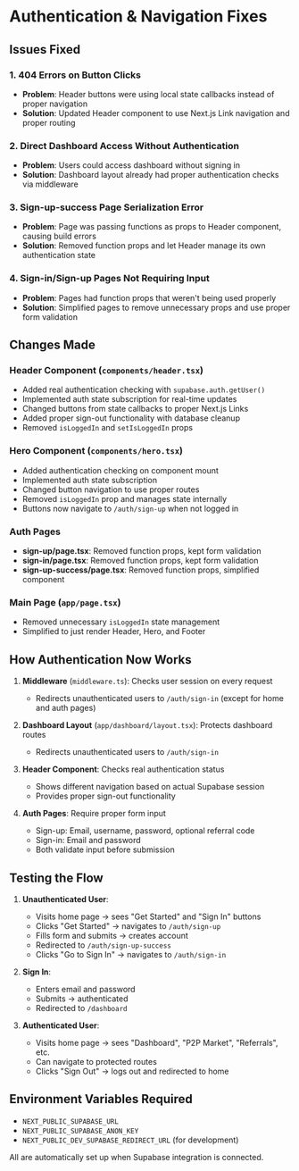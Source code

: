 # Authentication & Navigation Fixes

## Issues Fixed

### 1. **404 Errors on Button Clicks**
- **Problem**: Header buttons were using local state callbacks instead of proper navigation
- **Solution**: Updated Header component to use Next.js Link navigation and proper routing

### 2. **Direct Dashboard Access Without Authentication**
- **Problem**: Users could access dashboard without signing in
- **Solution**: Dashboard layout already had proper authentication checks via middleware

### 3. **Sign-up-success Page Serialization Error**
- **Problem**: Page was passing functions as props to Header component, causing build errors
- **Solution**: Removed function props and let Header manage its own authentication state

### 4. **Sign-in/Sign-up Pages Not Requiring Input**
- **Problem**: Pages had function props that weren't being used properly
- **Solution**: Simplified pages to remove unnecessary props and use proper form validation

## Changes Made

### Header Component (`components/header.tsx`)
- Added real authentication checking with `supabase.auth.getUser()`
- Implemented auth state subscription for real-time updates
- Changed buttons from state callbacks to proper Next.js Links
- Added proper sign-out functionality with database cleanup
- Removed `isLoggedIn` and `setIsLoggedIn` props

### Hero Component (`components/hero.tsx`)
- Added authentication checking on component mount
- Implemented auth state subscription
- Changed button navigation to use proper routes
- Removed `isLoggedIn` prop and manages state internally
- Buttons now navigate to `/auth/sign-up` when not logged in

### Auth Pages
- **sign-up/page.tsx**: Removed function props, kept form validation
- **sign-in/page.tsx**: Removed function props, kept form validation
- **sign-up-success/page.tsx**: Removed function props, simplified component

### Main Page (`app/page.tsx`)
- Removed unnecessary `isLoggedIn` state management
- Simplified to just render Header, Hero, and Footer

## How Authentication Now Works

1. **Middleware** (`middleware.ts`): Checks user session on every request
   - Redirects unauthenticated users to `/auth/sign-in` (except for home and auth pages)

2. **Dashboard Layout** (`app/dashboard/layout.tsx`): Protects dashboard routes
   - Redirects unauthenticated users to `/auth/sign-in`

3. **Header Component**: Checks real authentication status
   - Shows different navigation based on actual Supabase session
   - Provides proper sign-out functionality

4. **Auth Pages**: Require proper form input
   - Sign-up: Email, username, password, optional referral code
   - Sign-in: Email and password
   - Both validate input before submission

## Testing the Flow

1. **Unauthenticated User**:
   - Visits home page → sees "Get Started" and "Sign In" buttons
   - Clicks "Get Started" → navigates to `/auth/sign-up`
   - Fills form and submits → creates account
   - Redirected to `/auth/sign-up-success`
   - Clicks "Go to Sign In" → navigates to `/auth/sign-in`

2. **Sign In**:
   - Enters email and password
   - Submits → authenticated
   - Redirected to `/dashboard`

3. **Authenticated User**:
   - Visits home page → sees "Dashboard", "P2P Market", "Referrals", etc.
   - Can navigate to protected routes
   - Clicks "Sign Out" → logs out and redirected to home

## Environment Variables Required

- `NEXT_PUBLIC_SUPABASE_URL`
- `NEXT_PUBLIC_SUPABASE_ANON_KEY`
- `NEXT_PUBLIC_DEV_SUPABASE_REDIRECT_URL` (for development)

All are automatically set up when Supabase integration is connected.
